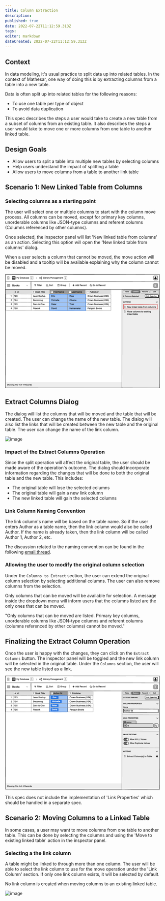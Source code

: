 ```yaml
---
title: Column Extraction
description: 
published: true
date: 2022-07-22T11:12:59.313Z
tags: 
editor: markdown
dateCreated: 2022-07-22T11:12:59.313Z
---
```


## Context

In data modeling, it's usual practice to split data up into related tables. In the context of Mathesar, one way of doing this is by extracting columns from a table into a new table.

Data is often split up into related tables for the following reasons:

- To use one table per type of object
- To avoid data duplication

This spec describes the steps a user would take to create a new table from a subset of columns from an existing table. It also describes the steps a user would take to move one or more columns from one table to another linked table.

## Design Goals

- Allow users to split a table into multiple new tables by selecting columns
- Help users understand the impact of splitting a table
- Allow users to move columns from a table to another link table

## Scenario 1: New Linked Table from Columns

### Selecting columns as a starting point

The user will select one or multiple columns to start with the column move process. All columns can be moved, except for primary key columns, unorderable columns like JSON-type columns and referent columns (Columns referenced by other columns).

Once selected, the inspector panel will list 'New linked table from columns' as an action. Selecting this option will open the 'New linked table from columns' dialog.

When a user selects a column that cannot be moved, the move action will be disabled and a tooltip will be available explaining why the column cannot be moved.

![image](/assets/design/specs/column-extraction/8p3u9NbBGBr6gqPx7VW9RZ.png)

## Extract Columns Dialog

The dialog will list the columns that will be moved and the table that will be created. The user can change the name of the new table. The dialog will also list the links that will be created between the new table and the original table. The user can change the name of the link column.

![image](https://share.balsamiq.com/c/7prBiuRUXhPYi6wZxwRcyV.png)

### Impact of the Extract Columns Operation

Since the split operation will affect the original table, the user should be made aware of the operation's outcome. The dialog should incorporate information regarding the changes that will be done to both the original table and the new table. This includes:

- The original table will lose the selected columns
- The original table will gain a new link column
- The new linked table will gain the selected columns

### Link Column Naming Convention

The link column's name will be based on the table name. So if the user enters Author as a table name, then the link column would also be called Author. If the name is already taken, then the link column will be called Author 1, Author 2, etc.

The discussion related to the naming convention can be found in the following [email thread](https://groups.google.com/a/mathesar.org/g/mathesar-developers/c/yu1dOjV7EC8).

### Allowing the user to modify the original column selection

Under the `Columns to Extract` section, the user can extend the original column selection by selecting additional columns. The user can also remove columns from the selection.

Only columns that can be moved will be available for selection. A message inside the dropdown menu will inform users that the columns listed are the only ones that can be moved.

"Only columns that can be moved are listed. Primary key columns, unorderable columns like JSON-type columns and referent columns (columns referenced by other columns) cannot be moved."

## Finalizing the Extract Column Operation

Once the user is happy with the changes, they can click on the `Extract Columns` button. The inspector panel will be toggled and the new link column will be selected in the original table. Under the `Columns` section, the user will see the new table listed as a link.

![image](/assets/design/specs/column-extraction/99zmoTssPdnh2AYS5tDeWJ.png)

This spec does not include the implementation of 'Link Properties' which should be handled in a separate spec.

## Scenario 2: Moving Columns to a Linked Table

In some cases, a user may want to move columns from one table to another table. This can be done by selecting the columns and using the 'Move to existing linked table' action in the inspector panel.

### Selecting a the link column

A table might be linked to through more than one column. The user will be able to select the link column to use for the move operation under the 'Link Column' section. If only one link column exists, it will be selected by default.

No link column is created when moving columns to an existing linked table.

![image](https://share.balsamiq.com/c/gzGpUGi1srtxQ2kwd2TruB.png)
